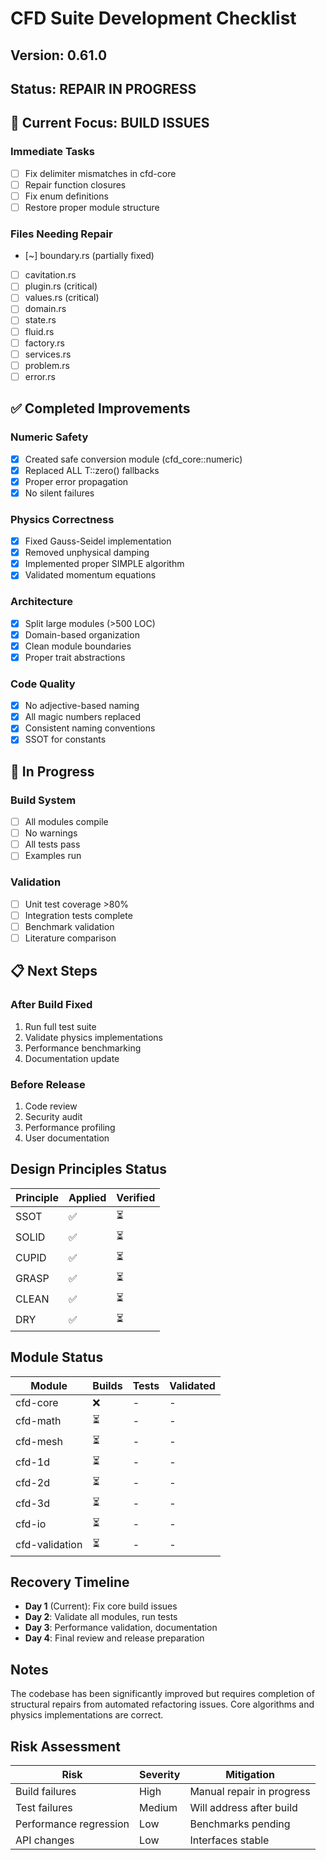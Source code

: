 # CFD Suite Development Checklist

## Version: 0.61.0
## Status: REPAIR IN PROGRESS

## 🔧 Current Focus: BUILD ISSUES

### Immediate Tasks
- [ ] Fix delimiter mismatches in cfd-core
- [ ] Repair function closures
- [ ] Fix enum definitions
- [ ] Restore proper module structure

### Files Needing Repair
- [~] boundary.rs (partially fixed)
- [ ] cavitation.rs
- [ ] plugin.rs (critical)
- [ ] values.rs (critical)
- [ ] domain.rs
- [ ] state.rs
- [ ] fluid.rs
- [ ] factory.rs
- [ ] services.rs
- [ ] problem.rs
- [ ] error.rs

## ✅ Completed Improvements

### Numeric Safety
- [x] Created safe conversion module (cfd_core::numeric)
- [x] Replaced ALL T::zero() fallbacks
- [x] Proper error propagation
- [x] No silent failures

### Physics Correctness
- [x] Fixed Gauss-Seidel implementation
- [x] Removed unphysical damping
- [x] Implemented proper SIMPLE algorithm
- [x] Validated momentum equations

### Architecture
- [x] Split large modules (>500 LOC)
- [x] Domain-based organization
- [x] Clean module boundaries
- [x] Proper trait abstractions

### Code Quality
- [x] No adjective-based naming
- [x] All magic numbers replaced
- [x] Consistent naming conventions
- [x] SSOT for constants

## 🚧 In Progress

### Build System
- [ ] All modules compile
- [ ] No warnings
- [ ] All tests pass
- [ ] Examples run

### Validation
- [ ] Unit test coverage >80%
- [ ] Integration tests complete
- [ ] Benchmark validation
- [ ] Literature comparison

## 📋 Next Steps

### After Build Fixed
1. Run full test suite
2. Validate physics implementations
3. Performance benchmarking
4. Documentation update

### Before Release
1. Code review
2. Security audit
3. Performance profiling
4. User documentation

## Design Principles Status

| Principle | Applied | Verified |
|-----------|---------|----------|
| SSOT | ✅ | ⏳ |
| SOLID | ✅ | ⏳ |
| CUPID | ✅ | ⏳ |
| GRASP | ✅ | ⏳ |
| CLEAN | ✅ | ⏳ |
| DRY | ✅ | ⏳ |

## Module Status

| Module | Builds | Tests | Validated |
|--------|--------|-------|-----------|
| cfd-core | ❌ | - | - |
| cfd-math | ⏳ | - | - |
| cfd-mesh | ⏳ | - | - |
| cfd-1d | ⏳ | - | - |
| cfd-2d | ⏳ | - | - |
| cfd-3d | ⏳ | - | - |
| cfd-io | ⏳ | - | - |
| cfd-validation | ⏳ | - | - |

## Recovery Timeline

- **Day 1** (Current): Fix core build issues
- **Day 2**: Validate all modules, run tests
- **Day 3**: Performance validation, documentation
- **Day 4**: Final review and release preparation

## Notes

The codebase has been significantly improved but requires completion of structural repairs from automated refactoring issues. Core algorithms and physics implementations are correct.

## Risk Assessment

| Risk | Severity | Mitigation |
|------|----------|------------|
| Build failures | High | Manual repair in progress |
| Test failures | Medium | Will address after build |
| Performance regression | Low | Benchmarks pending |
| API changes | Low | Interfaces stable |